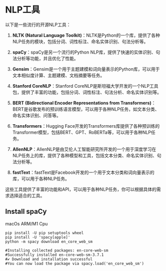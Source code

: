 # NLP工具
以下是一些流行的开源NLP工具：

1. **NLTK (Natural Language Toolkit)**：NLTK是Python的一个库，提供了各种NLP任务的模块，包括分词、词性标注、命名实体识别、句法分析等。

2. **spaCy**：spaCy是另一个流行的Python NLP库，提供了快速的实体识别、句法分析等功能，并且优化了性能。

3. **Gensim**：Gensim是一个用于主题建模和词向量表示的Python库，可以用于文本相似度计算、主题建模、文档摘要等任务。

4. **Stanford CoreNLP**：Stanford CoreNLP是斯坦福大学开发的一个NLP工具包，提供了丰富的功能，包括分词、词性标注、句法分析、命名实体识别等。

5. **BERT (Bidirectional Encoder Representations from Transformers)**：BERT是谷歌发布的预训练语言模型，可以用于各种NLP任务，如文本分类、命名实体识别、问答等。

6. **Transformers**：Hugging Face开发的Transformers库提供了各种预训练的Transformer模型，包括BERT、GPT、RoBERTa等，可以用于各种NLP任务。

7. **AllenNLP**：AllenNLP是由艾伦人工智能研究所开发的一个用于深度学习在NLP任务上的库，提供了各种模型和工具，包括文本分类、命名实体识别、句法分析等。

8. **fastText**：fastText是Facebook开发的一个用于文本分类和词向量表示的库，可以用于各种NLP任务。

这些工具提供了丰富的功能和API，可以用于各种NLP任务，你可以根据具体的需求选择适合的工具。

## Install spaCy
macOs ARM/M1 Cpu  
```shell
pip install -U pip setuptools wheel
pip install -U 'spacy[apple]'
python -m spacy download en_core_web_sm

#Installing collected packages: en-core-web-sm
#Successfully installed en-core-web-sm-3.7.1
#✔ Download and installation successful
#You can now load the package via spacy.load('en_core_web_sm')
```
